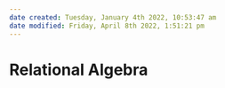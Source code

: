 ```yaml
---
date created: Tuesday, January 4th 2022, 10:53:47 am
date modified: Friday, April 8th 2022, 1:51:21 pm
---
```


# Relational Algebra
